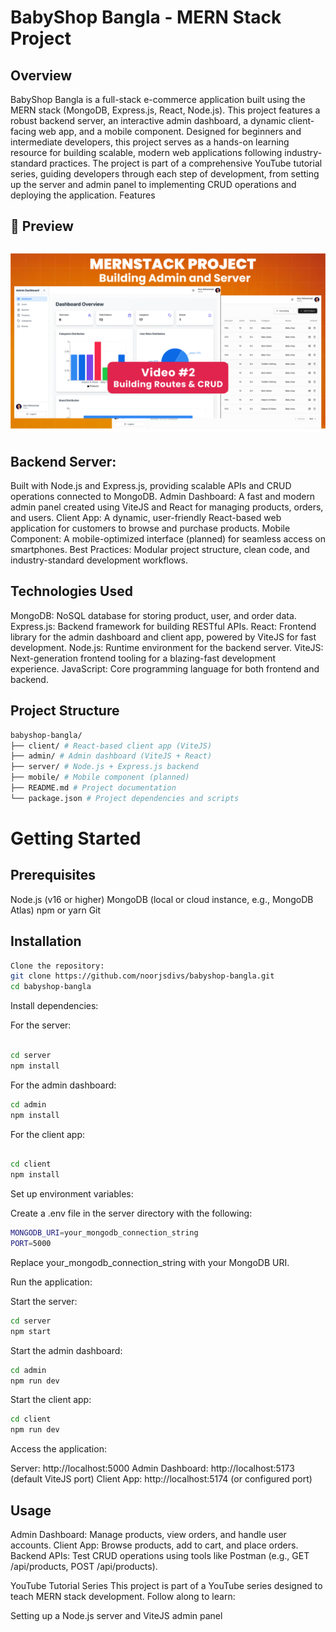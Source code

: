 # BabyShop Bangla - MERN Stack Project

## Overview

BabyShop Bangla is a full-stack e-commerce application built using the MERN stack (MongoDB, Express.js, React, Node.js). This project features a robust backend server, an interactive admin dashboard, a dynamic client-facing web app, and a mobile component.
Designed for beginners and intermediate developers, this project serves as a hands-on learning resource for building scalable, modern web applications following industry-standard practices.
The project is part of a comprehensive YouTube tutorial series, guiding developers through each step of development, from setting up the server and admin panel to implementing CRUD operations and deploying the application.
Features

## 🔗 Preview

## ![Dashboard Preview](/public/preview_image.png)

## Backend Server:

Built with Node.js and Express.js, providing scalable APIs and CRUD operations connected to MongoDB.
Admin Dashboard: A fast and modern admin panel created using ViteJS and React for managing products, orders, and users.
Client App: A dynamic, user-friendly React-based web application for customers to browse and purchase products.
Mobile Component: A mobile-optimized interface (planned) for seamless access on smartphones.
Best Practices: Modular project structure, clean code, and industry-standard development workflows.

## Technologies Used

MongoDB: NoSQL database for storing product, user, and order data.
Express.js: Backend framework for building RESTful APIs.
React: Frontend library for the admin dashboard and client app, powered by ViteJS for fast development.
Node.js: Runtime environment for the backend server.
ViteJS: Next-generation frontend tooling for a blazing-fast development experience.
JavaScript: Core programming language for both frontend and backend.

## Project Structure

```bash
babyshop-bangla/
├── client/ # React-based client app (ViteJS)
├── admin/ # Admin dashboard (ViteJS + React)
├── server/ # Node.js + Express.js backend
├── mobile/ # Mobile component (planned)
├── README.md # Project documentation
└── package.json # Project dependencies and scripts
```

# Getting Started

## Prerequisites

Node.js (v16 or higher)
MongoDB (local or cloud instance, e.g., MongoDB Atlas)
npm or yarn
Git

## Installation

```bash
Clone the repository:
git clone https://github.com/noorjsdivs/babyshop-bangla.git
cd babyshop-bangla

```

Install dependencies:

For the server:

```bash

cd server
npm install

```

For the admin dashboard:

```bash
cd admin
npm install

```

For the client app:

```bash

cd client
npm install

```

Set up environment variables:

Create a .env file in the server directory with the following:

```bash
MONGODB_URI=your_mongodb_connection_string
PORT=5000
```

Replace your_mongodb_connection_string with your MongoDB URI.

Run the application:

Start the server:

```bash
cd server
npm start
```

Start the admin dashboard:

```bash
cd admin
npm run dev
```

Start the client app:

```bash
cd client
npm run dev
```

Access the application:

Server: http://localhost:5000
Admin Dashboard: http://localhost:5173 (default ViteJS port)
Client App: http://localhost:5174 (or configured port)

## Usage

Admin Dashboard: Manage products, view orders, and handle user accounts.
Client App: Browse products, add to cart, and place orders.
Backend APIs: Test CRUD operations using tools like Postman (e.g., GET /api/products, POST /api/products).

YouTube Tutorial Series
This project is part of a YouTube series designed to teach MERN stack development. Follow along to learn:

Setting up a Node.js server and ViteJS admin panel
